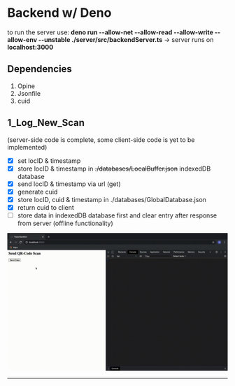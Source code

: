 Backend w/ Deno
====== 

to run the server use: __deno run --allow-net --allow-read --allow-write --allow-env --unstable ./server/src/backendServer.ts__
→ server runs on __localhost:3000__

Dependencies 
------

1. Opine
2. Jsonfile
3. cuid

1_Log_New_Scan
------
(server-side code is complete, some client-side code is yet to be implemented)


- [x] set locID & timestamp
- [x] store locID & timestamp in ~~./databases/LocalBuffer.json~~ indexedDB database
- [x] send locID & timestamp via url (get)
- [x] generate cuid
- [x] store locID, cuid & timestamp in ./databases/GlobalDatabase.json
- [x] return cuid to client
- [ ] store data in indexedDB database first and clear entry after response from server (offline functionality)

<img src="./ressources/TracerDB_demo.gif" width="750"/>


____